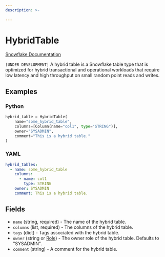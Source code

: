 ```yaml
---
description: >-
  
---
```


# HybridTable

[Snowflake Documentation](https://docs.snowflake.com/en/sql-reference/sql/create-hybrid-table)

`[UNDER DEVELOPMENT]`
A hybrid table is a Snowflake table type that is optimized for hybrid transactional and operational workloads that require low latency and high throughput on small random point reads and writes.


## Examples

### Python

```python
hybrid_table = HybridTable(
    name="some_hybrid_table",
    columns=[Column(name="col1", type="STRING")],
    owner="SYSADMIN",
    comment="This is a hybrid table."
)
```


### YAML

```yaml
hybrid_tables:
  - name: some_hybrid_table
    columns:
      - name: col1
        type: STRING
    owner: SYSADMIN
    comment: This is a hybrid table.
```


## Fields

* `name` (string, required) - The name of the hybrid table.
* `columns` (list, required) - The columns of the hybrid table.
* `tags` (dict) - Tags associated with the hybrid table.
* `owner` (string or [Role](role.md)) - The owner role of the hybrid table. Defaults to "SYSADMIN".
* `comment` (string) - A comment for the hybrid table.


